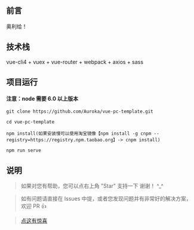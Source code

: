 ## 前言

奥利给！


## 技术栈

vue-cli4 + vuex + vue-router + webpack + axios + sass


## 项目运行

#### 注意：node 需要 6.0 以上版本

```
git clone https://github.com/Auroka/vue-pc-template.git

cd vue-pc-template

npm install(如果安装慢可以使用淘宝镜像【npm install -g cnpm --registry=https://registry.npm.taobao.org】-> cnpm install)

npm run serve

```


## 说明

>  如果对您有帮助，您可以点右上角 "Star" 支持一下 谢谢！ ^_^

>  如有问题请直接在 Issues 中提，或者您发现问题并有非常好的解决方案，欢迎 PR 👍

>  [点这有惊喜](http://www.4399.com/)
